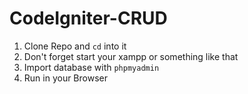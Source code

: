 # CodeIgniter-CRUD
1. Clone Repo and `cd` into it
2. Don't forget start your xampp or something like that
2. Import database with `phpmyadmin`
3. Run in your Browser
